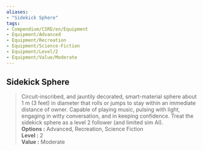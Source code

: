 ```yaml
---
aliases:
- "Sidekick Sphere"
tags:
- Compendium/CSRD/en/Equipment
- Equipment/Advanced
- Equipment/Recreation
- Equipment/Science-Fiction
- Equipment/Level/2
- Equipment/Value/Moderate
---
```


  
## Sidekick Sphere  
  
>Circuit-inscribed, and jauntily decorated, smart-material sphere about 1 m (3 feet) in diameter that rolls or jumps to stay within an immediate distance of owner. Capable of playing music, pulsing with light, engaging in witty conversation, and in keeping confidence. Treat the sidekick sphere as a level 2 follower (and limited sim AI).  
> **Options :** Advanced, Recreation, Science Fiction  
> **Level :** 2  
> **Value :** Moderate